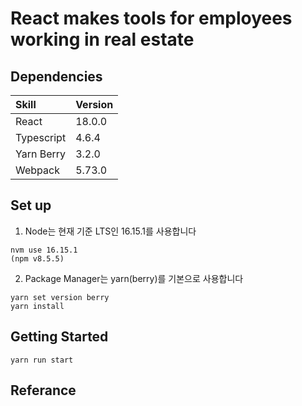# React makes tools for employees working in real estate

## Dependencies

| Skill       | Version |
|:------------|:--------|
| React       | 18.0.0  |
| Typescript  | 4.6.4   |
| Yarn Berry  | 3.2.0   |
| Webpack     | 5.73.0  |

## Set up

1. Node는 현재 기준 LTS인 16.15.1를 사용합니다

```
nvm use 16.15.1
(npm v8.5.5)
```

2. Package Manager는 yarn(berry)를 기본으로 사용합니다

```
yarn set version berry
yarn install
```

## Getting Started

```
yarn run start
```

## Referance

